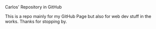 Carlos' Repository in GitHub

This is a repo mainly for my GitHub Page but also for web dev stuff in the works. Thanks for stopping by.
